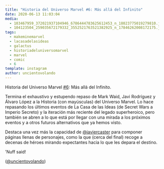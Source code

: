 ```yaml
---
title: "Historia del Universo Marvel #6: Más allá del Infinito"
date: 2020-06-13 11:03:04
media: 
  - 103467959_372021937104946_6786444783625612453_n_18023775019279810.jpg
  - 104123504_259035672179332_3552521763521382925_n_17846262008172175.jpg
tags: 
  - makeminemarvel
  - lacasadelasideas
  - galactus
  - historiadeluniversomarvel
  - marvel
  - comic
  - 6
template: instagram
author: uncientovolando
---
```


Historia del Universo Marvel [#6](/tags/6): Más allá del Infinito.


Termina el exhaustivo y estupendo repaso de Mark Waid, Javi Rodríguez y Álvaro López a la Historia (con mayúsculas) del Universo Marvel. Lo hace repasando los últimos eventos de La Casa de las Ideas (de Secret Wars a Imperio Secreto) y la iteración más reciente del legado superheroico, pero también se abren a lo que está por llegar con una mirada a los próximos eventos y a otros futuros alternativos que ya hemos visto.


Destaca una vez más la capacidad de [@javiercaster](https://instagram.com/javiercaster) para componer páginas llenas de personajes, como la que (cerca del final) recoge a decenas de héroes mirando expectantes hacia lo que les depara el destino.


'Nuff said!


([@uncientovolando](https://instagram.com/uncientovolando))

